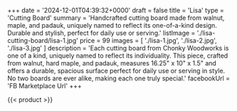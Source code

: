 +++
date = '2024-12-01T04:39:32+0000'
draft = false
title = 'Lisa'
type = 'Cutting Board'
summary = 'Handcrafted cutting board made from walnut, maple, and padauk, uniquely named to reflect its one-of-a-kind design. Durable and stylish, perfect for daily use or serving.'
listImage = './lisa-cutting-board/lisa-1.jpg'
price = 99
images = [
    './lisa-1.jpg',
    './lisa-2.jpg',
    './lisa-3.jpg'
]
description = 'Each cutting board from Chonky Woodworks is one of a kind, uniquely named to reflect its individuality. This piece, crafted from walnut, hard maple, and padauk, measures 16.25" x 10" x 1.5" and offers a durable, spacious surface perfect for daily use or serving in style. No two boards are ever alike, making each one truly special.'
facebookUrl = 'FB Marketplace Url'
+++

{{< product >}}